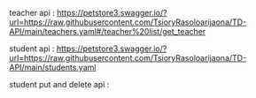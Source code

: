 teacher api :
https://petstore3.swagger.io/?url=https://raw.githubusercontent.com/TsioryRasoloarijaona/TD-API/main/teachers.yaml#/teacher%20list/get_teacher

student api :
https://petstore3.swagger.io/?url=https://raw.githubusercontent.com/TsioryRasoloarijaona/TD-API/main/students.yaml

student put and delete api :
